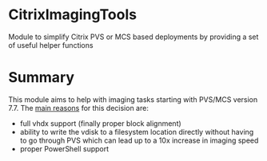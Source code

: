 # CitrixImagingTools
Module to simplify Citrix PVS or MCS based deployments by providing a set of useful helper functions

# Summary
This module aims to help with imaging tasks starting with PVS/MCS version 7.7. The [main reasons](http://blog.itvce.com/2016/01/11/citrix-provisioning-services-pvs-7-6-vs-7-7-vhd-vs-vhdx-and-scale-out-file-server-update/) for this decision are:
* full vhdx support (finally proper block alignment)
* ability to write the vdisk to a filesystem location directly without having to go through PVS which can lead up to a 10x increase in imaging speed
* proper PowerShell support
